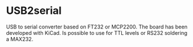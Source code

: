 USB2serial
==========

USB to serial converter based on FT232 or MCP2200.
The board has been developed with KiCad.
Is possible to use for TTL levels or RS232 soldering a MAX232.


